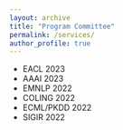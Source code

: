 ```yaml
---
layout: archive
title: "Program Committee"
permalink: /services/
author_profile: true
---
```


- EACL 2023
- AAAI 2023
- EMNLP 2022
- COLING 2022
- ECML/PKDD 2022
- SIGIR 2022